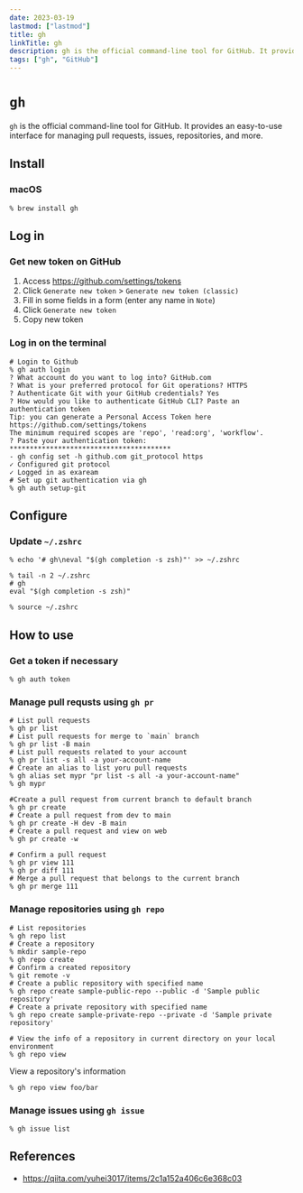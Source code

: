 ```yaml
---
date: 2023-03-19
lastmod: ["lastmod"]
title: gh
linkTitle: gh
description: gh is the official command-line tool for GitHub. It provides an easy-to-use interface for managing pull requests, issues, repositories, and more.
tags: ["gh", "GitHub"]
---
```


# `gh`

`gh` is the official command-line tool for GitHub. It provides an easy-to-use interface for managing pull requests, issues, repositories, and more. 

## Install

### macOS

```shell
% brew install gh
```

## Log in

### Get new token on GitHub

1. Access https://github.com/settings/tokens
1. Click `Generate new token` > `Generate new token (classic)`
1. Fill in some fields in a form (enter any name in `Note`)
1. Click `Generate new token`
1. Copy new token

### Log in on the terminal

```shell
# Login to Github
% gh auth login
? What account do you want to log into? GitHub.com
? What is your preferred protocol for Git operations? HTTPS
? Authenticate Git with your GitHub credentials? Yes
? How would you like to authenticate GitHub CLI? Paste an authentication token
Tip: you can generate a Personal Access Token here https://github.com/settings/tokens
The minimum required scopes are 'repo', 'read:org', 'workflow'.
? Paste your authentication token: ****************************************
- gh config set -h github.com git_protocol https
✓ Configured git protocol
✓ Logged in as exaream
# Set up git authentication via gh
% gh auth setup-git
```

## Configure

### Update `~/.zshrc`

```shell
% echo '# gh\neval "$(gh completion -s zsh)"' >> ~/.zshrc

% tail -n 2 ~/.zshrc
# gh
eval "$(gh completion -s zsh)"

% source ~/.zshrc
```

## How to use

### Get a token if necessary

```shell
% gh auth token
```

### Manage pull requsts using `gh pr`

```shell
# List pull requests
% gh pr list
# List pull requests for merge to `main` branch
% gh pr list -B main
# List pull requests related to your account
% gh pr list -s all -a your-account-name
# Create an alias to list yoru pull requests
% gh alias set mypr "pr list -s all -a your-account-name"
% gh mypr
```

```shell
#Create a pull request from current branch to default branch
% gh pr create
# Create a pull request from dev to main
% gh pr create -H dev -B main
# Create a pull request and view on web
% gh pr create -w 
```

```shell
# Confirm a pull request
% gh pr view 111
% gh pr diff 111
# Merge a pull request that belongs to the current branch
% gh pr merge 111
```

### Manage repositories using `gh repo`


```shell
# List repositories
% gh repo list
# Create a repository
% mkdir sample-repo
% gh repo create
# Confirm a created repository
% git remote -v
# Create a public repository with specified name
% gh repo create sample-public-repo --public -d 'Sample public repository'
# Create a private repository with specified name
% gh repo create sample-private-repo --private -d 'Sample private repository'
```

```shell
# View the info of a repository in current directory on your local environment
% gh repo view
```

View a repository's information
```shell
% gh repo view foo/bar
```

### Manage issues using `gh issue`

```shell
% gh issue list
```

## References
- https://qiita.com/yuhei3017/items/2c1a152a406c6e368c03
